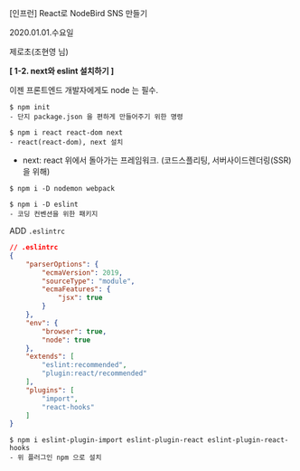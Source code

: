 [인프런] React로 NodeBird SNS 만들기

2020.01.01.수요일

제로초(조현영 님)



**[ 1-2. next와 eslint 설치하기 ]**

이젠 프론트엔드 개발자에게도 node 는 필수.

```
$ npm init
- 단지 package.json 을 편하게 만들어주기 위한 명령
```

```
$ npm i react react-dom next
- react(react-dom), next 설치
```

- next: react 위에서 돌아가는 프레임워크. (코드스플리팅, 서버사이드렌더링(SSR) 을 위해)

```
$ npm i -D nodemon webpack
```

```
$ npm i -D eslint
- 코딩 컨벤션을 위한 패키지
```

ADD `.eslintrc`

```json
// .eslintrc
{
    "parserOptions": {
        "ecmaVersion": 2019,
        "sourceType": "module",
        "ecmaFeatures": {
            "jsx": true
        }
    },
    "env": {
        "browser": true,
        "node": true
    },
    "extends": [
        "eslint:recommended",
        "plugin:react/recommended"
    ],
    "plugins": [
        "import",
        "react-hooks"
    ]
}
```

```
$ npm i eslint-plugin-import eslint-plugin-react eslint-plugin-react-hooks
- 위 플러그인 npm 으로 설치
```

